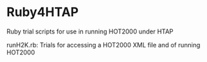 # Ruby4HTAP
Ruby trial scripts for use in running HOT2000 under HTAP

runH2K.rb: Trials for accessing a HOT2000 XML file and of running HOT2000